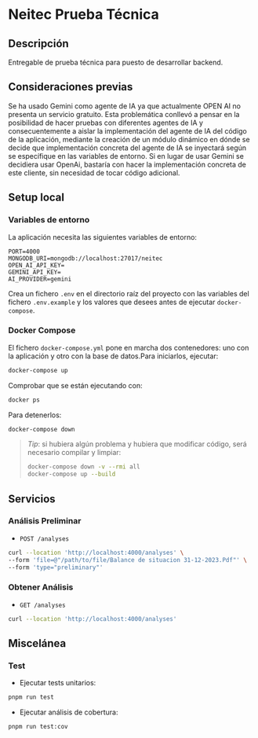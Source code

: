 # Neitec Prueba Técnica

## Descripción

Entregable de prueba técnica para puesto de desarrollar backend.

## Consideraciones previas

Se ha usado Gemini como agente de IA ya que actualmente OPEN AI no presenta un servicio gratuito. Esta problemática conllevó a pensar en la posibilidad de hacer pruebas con diferentes agentes de IA y consecuentemente a aislar la implementación del agente de IA del código de la aplicación, mediante la creación de un módulo dinámico en dónde se decide que implementación concreta del agente de IA se inyectará según se específique en las variables de entorno. Si en lugar de usar Gemini se decidiera usar OpenAi, bastaría con hacer la implementación concreta de este cliente, sin necesidad de tocar código adicional.

## Setup local

### Variables de entorno
La aplicación necesita las siguientes variables de entorno:
```
PORT=4000
MONGODB_URI=mongodb://localhost:27017/neitec
OPEN_AI_API_KEY=
GEMINI_API_KEY=
AI_PROVIDER=gemini
```

Crea un fichero `.env` en el directorio raíz del proyecto con las variables del fichero `.env.example` y los valores que desees antes de ejecutar `docker-compose`.

### Docker Compose

El fichero `docker-compose.yml` pone en marcha dos contenedores: uno con la aplicación y otro con la base de datos.Para iniciarlos, ejecutar:

```bash
docker-compose up
```

Comprobar que se están ejecutando con:

```bash
docker ps
```

Para detenerlos:

```bash
docker-compose down
```

> *Tip*: si hubiera algún problema y hubiera que modificar código, será necesario compilar y limpiar:
> ```bash
> docker-compose down -v --rmi all
> docker-compose up --build
> ```

## Servicios

### Análisis Preliminar

- `POST /analyses`

```bash
curl --location 'http://localhost:4000/analyses' \
--form 'file=@"/path/to/file/Balance de situacion 31-12-2023.Pdf"' \
--form 'type="preliminary"'
```

### Obtener Análisis
- `GET /analyses`
```bash
curl --location 'http://localhost:4000/analyses'
```

## Miscelánea

### Test

- Ejecutar tests unitarios:
```bash
pnpm run test
```

- Ejecutar análisis de cobertura:
```bash
pnpm run test:cov
```
